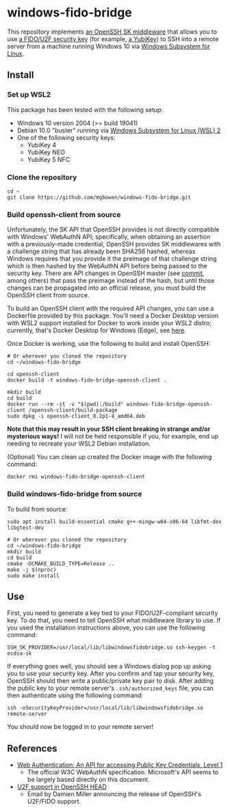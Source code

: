 # windows-fido-bridge

This repository implements [an OpenSSH SK
middleware](https://github.com/openssh/openssh-portable/blob/e9dc9863723e111ae05e353d69df857f0169544a/PROTOCOL.u2f)
that allows you to use [a FIDO/U2F security
key](https://en.wikipedia.org/wiki/Universal_2nd_Factor) (for example, [a
YubiKey](https://www.yubico.com/products/)) to SSH into a remote server from a
machine running Windows 10 via [Windows Subsystem for
Linux](https://docs.microsoft.com/en-us/windows/wsl/about).

## Install

### Set up WSL2

This package has been tested with the following setup:

* Windows 10 version 2004 (>= build 19041)
* Debian 10.0 "buster" running via [Windows Subsystem for Linux (WSL)
  2](https://docs.microsoft.com/en-us/windows/wsl/wsl2-install)
* One of the following security keys:
  * YubiKey 4
  * YubiKey NEO
  * YubiKey 5 NFC

### Clone the repository

```
cd ~
git clone https://github.com/mgbowen/windows-fido-bridge.git
```

### Build openssh-client from source

Unfortunately, the SK API that OpenSSH provides is not directly compatible with
Windows' WebAuthN API; specifically, when obtaining an assertion with a
previously-made credential, OpenSSH provides SK middlewares with a challenge
string that has already been SHA256 hashed, whereas Windows requires that you
provide it the preimage of that challenge string which is then hashed by the
WebAuthN API before being passed to the security key. There are API changes in
OpenSSH master (see
[commit](https://github.com/openssh/openssh-portable/commit/59d2de956ed29aa5565ed5e5947a7abdb27ac013),
among others) that pass the preimage instead of the hash, but until those
changes can be propagated into an official release, you must build the OpenSSH
client from source.

To build an OpenSSH client with the required API changes, you can use a
Dockerfile provided by this package. You'll need a Docker Desktop version with
WSL2 support installed for Docker to work inside your WSL2 distro; currently,
that's Docker Desktop for Windows (Edge), see
[here](https://hub.docker.com/editions/community/docker-ce-desktop-windows).

Once Docker is working, use the following to build and install OpenSSH:

```
# Or wherever you cloned the repository
cd ~/windows-fido-bridge

cd openssh-client
docker build -t windows-fido-bridge-openssh-client .

mkdir build
cd build
docker run --rm -it -v "$(pwd):/build" windows-fido-bridge-openssh-client /openssh-client/build-package
sudo dpkg -i openssh-client_8.2p1-4_amd64.deb
```

**Note that this may result in your SSH client breaking in strange and/or
mysterious ways!** I will not be held responsible if you, for example, end up
needing to recreate your WSL2 Debian installation.

(Optional) You can clean up created the Docker image with the following command:

```
docker rmi windows-fido-bridge-openssh-client
```

### Build windows-fido-bridge from source

To build from source:

```
sudo apt install build-essential cmake g++-mingw-w64-x86-64 libfmt-dev libgtest-dev

# Or wherever you cloned the repository
cd ~/windows-fido-bridge
mkdir build
cd build
cmake -DCMAKE_BUILD_TYPE=Release ..
make -j $(nproc)
sudo make install
```

## Use

First, you need to generate a key tied to your FIDO/U2F-compliant security key.
To do that, you need to tell OpenSSH what middleware library to use. If you used
the installation instructions above, you can use the following command:

```
SSH_SK_PROVIDER=/usr/local/lib/libwindowsfidobridge.so ssh-keygen -t ecdsa-sk
```

If everything goes well, you should see a Windows dialog pop up asking you to
use your security key. After you confirm and tap your security key, OpenSSH
should then write a public/private key pair to disk. After adding the public key
to your remote server's `.ssh/authorized_keys` file, you can then authenticate
using the following command:

```
ssh -oSecurityKeyProvider=/usr/local/lib/libwindowsfidobridge.so remote-server
```

You should now be logged in to your remote server!

## References

* [Web Authentication: An API for accessing Public Key Credentials, Level
  1](https://www.w3.org/TR/webauthn/)
  * The official W3C WebAuthN specification. Microsoft's API seems to be largely
    based directly on this document.
* [U2F support in OpenSSH
  HEAD](https://marc.info/?l=openssh-unix-dev&m=157259802529972&w=2)
  * Email by Damien Miller announcing the release of OpenSSH's U2F/FIDO support.
